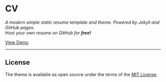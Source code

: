 # CV 

*A modern simple static resume template and theme. Powered by Jekyll and GitHub pages.*  
*Host your own resume on GitHub for **free!***

[View Demo](https://kaiguangg.github.io/digital-cv/)

----

## License

The theme is available as open source under the terms of the [MIT License](https://opensource.org/licenses/MIT).
